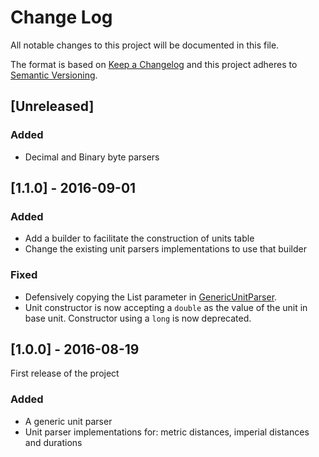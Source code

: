 # Change Log
All notable changes to this project will be documented in this file.

The format is based on [Keep a Changelog](http://keepachangelog.com/) 
and this project adheres to [Semantic Versioning](http://semver.org/).

## [Unreleased]
### Added
- Decimal and Binary byte parsers

## [1.1.0] - 2016-09-01
### Added
- Add a builder to facilitate the construction of units table
- Change the existing unit parsers implementations to use that builder

### Fixed
- Defensively copying the List parameter in [GenericUnitParser](src/main/java/com/jeanchampemont/gunip/GenericUnitParser.java).
- Unit constructor is now accepting a `double` as the value of the unit in base unit. Constructor using a `long` is now deprecated.


## [1.0.0] - 2016-08-19
First release of the project
### Added
- A generic unit parser
- Unit parser implementations for: metric distances, imperial distances and durations
